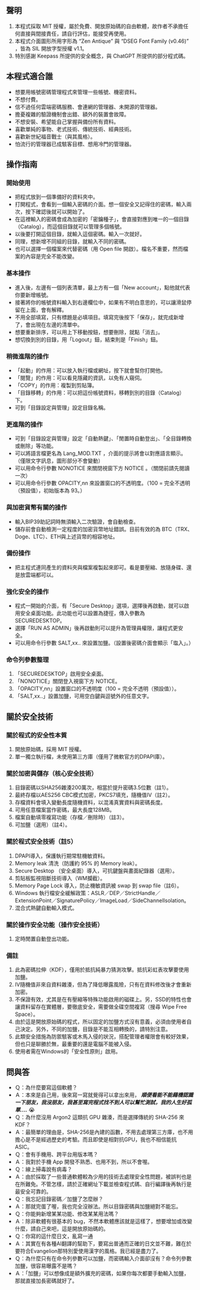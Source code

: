 ## 聲明

1.  本程式採取 MIT 授權，屬於免費、開放原始碼的自由軟體，故作者不承擔任何直接與間接責任，請自行評估，能接受再使用。
2.  本程式介面圖形所用字形為 “Zen Antique” 與 “DSEG Font Family (v0.46)” ，皆為 SIL 開放字型授權 v1.1。
3.  特別感謝 Keepass 所提供的安全概念，與 ChatGPT 所提供的部分程式碼。

## 本程式適合誰

*   想要用帳號密碼管理程式來管理一些帳號、機密資料。
*   不想付費。
*   信不過任何雲端密碼服務、會連網的管理器、未開源的管理器。
*   擔憂複雜的驗證機制會出錯、額外的裝置會故障。
*   不想安裝、希望能自己掌握與備份所有資料。
*   喜歡單純的事物、老式技術、傳統技術、經典技術。
*   喜歡新世紀福音戰士（與其風格）。
*   怕流行的管理器已成駭客目標、想用冷門的管理器。

## 操作指南

### 開始使用

*   把程式放到一個準備好的資料夾中。
*   打開程式，會看到一個輸入密碼的介面。想一個安全又記得住的密碼，輸入兩次，按下確認後就可以開始了。
*   在這裡輸入的密碼會成為加密的「密鑰種子」，會直接對應到唯一的一個目錄（Catalog），而這個目錄就可以管理多個帳號。
*   以後要打開這個目錄，就輸入這個密碼。輸入一次就好。
*   同理，想新增不同組的目錄，就輸入不同的密碼。
*   也可以選擇一個檔案來代替密碼（用 Open file 開啟）。檔名不重要，然而檔案的內容是完全不能改變。

### 基本操作

*   進入後，左邊有一個列表清單，最上方有一個「New account」，點他就代表你要新增帳號。
*   接著將你的帳號資料輸入到右邊欄位中，如果有不明白意思的，可以讓滑鼠停留在上面，會有解釋。
*   不用全部填寫，只有標題是必填項目。填寫完後按下「保存」，就完成新增了，會出現在左邊的清單中。
*   想要重新排序，可以用上下移動按鈕，想要刪除，就點「消去」。
*   想切換到別的目錄，用「Logout」鈕，結束則是「Finish」鈕。

### 稍微進階的操作

*   「起動」的作用：可以放入執行檔或網址，按下就會幫你打開他。
*   「閱覽」的作用：可以看見隱藏的資訊，以免有人窺伺。
*   「COPY」的作用：複製到剪貼簿。
*   「目錄移轉」的作用：可以把這份帳號資料，移轉到別的目錄（Catalog）下。
*   可到「目錄設定與管理」設定目錄名稱。

### 更進階的操作

*   可到「目錄設定與管理」設定「自動熱鍵」、「閒置時自動登出」、「全目錄轉換或刪除」等功能。
*   可以將語言檔更名為 Lang\_MOD.TXT ，介面的提示將會以對應語言顯示。（僅限文字訊息，圖形部分不會變動）
*   可以用命令行參數 NONOTICE 來關閉視窗下方 NOTICE 。（關閉前請先閱讀一次）
*   可以用命令行參數 OPACITY,nn 來設置窗口的不透明度。（100 = 完全不透明（預設值），初始版本為 93。）

### 與加密貨幣有關的操作

*   輸入BIP39助記詞時無須輸入二次驗證，會自動檢查。
*   儲存前會自動檢測一定程度的加密貨幣地址錯誤。目前有效的為 BTC（TRX、Doge、LTC）、ETH與上述貨幣的相容地址。

### 備份操作

*   把主程式連同產生的資料夾與檔案複製起來即可。看是要壓縮、放隨身碟、還是放雲端都可以。

### 強化安全的操作

*   程式一開始的介面，有「Secure Desktop」選項，選擇後再啟動，就可以啟用安全桌面功能。此功能也可以設置為捷徑，傳入參數為 SECUREDESKTOP。
*   選擇「RUN AS ADMIN」後再啟動則可以提升為管理員權限，讓程式更安全。
*   可以用命令行參數 SALT,xx.. 來設置加鹽。（設置後密碼介面會顯示「塩入」。）

### 命令列參數整理

1.  「SECUREDESKTOP」啟用安全桌面。
2.  「NONOTICE」關閉登入視窗下方 NOTICE。
3.  「OPACITY,nn」設置窗口的不透明度（100 = 完全不透明（預設值））。
4.  「SALT,xx..」設置加鹽，可用空白鍵與逗號外的任意文字。

## 關於安全技術

### 關於程式的安全性本質

1.  開放原始碼，採用 MIT 授權。
2.  單一獨立執行檔，未使用第三方庫（僅用了微軟官方的DPAPI庫）。

### 關於加密與儲存（核心安全技術）

1.  目錄密碼以SHA256雜湊200萬次，相當於提升密碼3.5位數（註1）。
2.  最終存檔以AES256 CBC模式加密，PKCS7填充，隨機值IV（註2）。
3.  存檔資料會填入變動長度隨機資料，以混淆真實資料與密碼長度。
4.  可用任意檔案當作密碼，最大長度128MB。
5.  檔案自動填零複寫功能（存檔／刪除時）（註3）。
6.  可加鹽（選用）（註4）。

### 關於程式安全技術（註5）

1.  DPAPI導入，保護執行期常駐機敏資料。
2.  Memory leak 清洗（防護約 95% 的 Memory leak）。
3.  Secure Desktop （安全桌面）導入，可抗鍵盤與畫面紀錄器（選用）。
4.  剪貼板監視阻斷技術導入（WM攔截）。
5.  Memory Page Lock 導入，防止機敏資訊被 swap 到 swap file（註6）。
6.  Windows 執行檔安全緩解政策：ASLR／DEP／StrictHandle／ExtensionPoint／SignaturePolicy／ImageLoad／SideChannelIsolation。
7.  混合式熱鍵自動輸入模式。

### 關於操作安全功能（操作安全技術）

1.  定時閒置自動登出功能。

### 備註

1.  此為密碼拉伸（KDF），僅用於抵抗純暴力猜測攻擊。抵抗彩虹表攻擊要使用加鹽。
2.  IV隨機值非來自資料雜湊，但為了降低曝露風險，只有在資料修改後才會重新加密。
3.  不保證有效，尤其是在有壓縮等特殊功能啟用的磁碟上。另，SSD的特性也會讓資料留存在實體層，要徹底安全，需要做全碟空間複寫（搜尋 Wipe Free Space）。
4.  由於這是開放原始碼的程式，所以固定的加鹽方式沒有意義，必須由使用者自己決定。另外，不同的加鹽，目錄是不能互相轉換的，請特別注意。
5.  此類安全措施為防禦駭客或木馬入侵的狀況，搭配管理者權限會有較好效果，但也只是聊勝於無，最重要的還是電腦不能被入侵。
6.  使用者需在Windows的「安全性原則」啟用。

## 問與答

*   Ｑ：為什麼要寫這個軟體？
*   Ａ：本來是自己用，後來寫一寫就覺得可以拿出來用， _**順便看能不能藉機認識一下朋友，我沒朋友，我甚至寫完程式找不到人可以幫忙測試，我的人生好孤單.…**_ 😭  
*   Ｑ：為什麼沒用 Argon2 這類抗 GPU 雜湊，而是選擇傳統的 SHA-256 來KDF？
*   Ａ：最簡單的理由是，SHA-256是內建的函數，不用去處理第三方庫，也不用擔心是不是經過歷史的考驗。而且即使是相對抗GPU，我也不相信能抗ASIC。  
*   Ｑ：會有手機用、跨平台用版本嗎？
*   Ａ：我對於手機 App 開發不熟悉、也用不到，所以不會喔。  
*   Ｑ：線上掃毒說有病毒？
*   Ａ：由於採取了一些普通軟體較為少用的技術去處理安全性問題，被誤判也是在所難免。不管怎樣，請於正確網址下載並檢查程式碼、自行編譯後再執行是最安全可靠的。  
*   Ｑ：我忘記目錄密碼／加鹽了怎麼辦？
*   Ａ：那就完蛋了喔，我也完全沒辦法。所以目錄密碼與加鹽絕對不能忘。  
*   Ｑ：你能夠新增某某功能、修改某某用法嗎？
*   Ａ：除非軟體有很基本的 bug，不然本軟體應該就是這樣了，想要增加或改變什麼，請自己來吧，這是開放原始碼的。  
*   Ｑ：你寫的這什麼日文，亂寫一通
*   Ａ：其實在有各種AI翻譯的幫助下，要寫出普通而正確的日文並不難，難在於要符合Evangelion那特別愛使用漢字的風格。我已經是盡力了。
*   Ｑ：為什麼只有在命令列參數可以加鹽，而密碼輸入介面卻沒有？命令列參數加鹽，很容易曝露不是嗎？
*   Ａ：「加鹽」可以想像成是額外擴充的密碼，如果你每次都要手動輸入加鹽，那就直接加長密碼就好了。